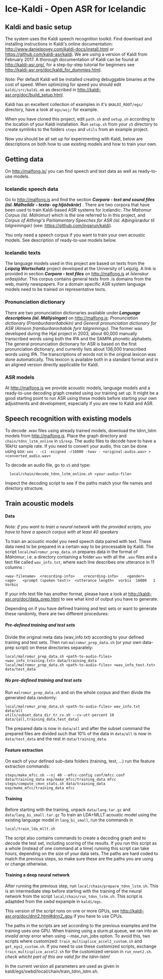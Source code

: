 # Ice-Kaldi - Open ASR for Icelandic

## Kaldi and basic setup

The system uses the Kaldi speech recognition toolkit. Find download and installing instructions in Kaldi's online documentation:
http://www.danielpovey.com/kaldi-docs/install.html or https://github.com/kaldi-asr/kaldi. We are using a version of Kaldi from February 2017.
A thorough documentation of Kaldi can be found at http://kaldi-asr.org/, for a step-by-step tutorial for beginners see http://kaldi-asr.org/doc/kaldi_for_dummies.html.

*Note:* Per default Kaldi will be installed creating debuggable binaries at the cost of speed. When optimizing for speed you should edit `kaldi/src/kaldi.mk` as described
in http://kaldi-asr.org/doc/build_setup.html.

Kaldi has an excellent collection of examples in it's `$KALDI_ROOT/egs/` directory, have a look at `egs/wsj/` for example.

When you have cloned this project, edit `path.sh` and `setup.sh` according to the location of your Kaldi installation.
Run `setup.sh` from your `s5` directory to create symlinks to the folders `steps` and `utils` from an example project. 

Now you should be all set up for experimenting with Kaldi, below are descriptions on both how to use existing models and how to train your own.

## Getting data

On http://malfong.is/ you can find speech and text data as well as ready-to-use models.

### Icelandic speech data

Go to http://malfong.is and find the section ***Corpora - text and sound files (ísl. Málheildir - texta- og hljóðskrár)*** . There are two corpora that have been used to train Kaldi-based ASR systems for Icelandic: *The Malromur Corpus (ísl. Málrómur)* which is the one referred to in this project, and *Corpus of Althingi's Parliamentary Speeches for ASR (ísl. Alþingisræður til talgreiningar)* (see: https://github.com/ingarun/kaldi).

You only need a speech corpus if you want to train your own acoustic models. See description of ready-to-use models below.

### Icelandic texts

The language models used in this project are based on texts from the ***Leipzig Wortschatz*** project developed at the University of Leipzig. A link is provided in section ***Corpora - text files*** on http://malfong.is at *Íslenskur orðasjóður*. This corpus contains general texts from .is domains from the web, mainly newspapers. For a domain specific ASR system language models need to be trained on representative texts.

### Pronunciation dictionary

There are two pronunciation dictionaries available under ***Language descriptions (ísl. Mállýsingar)*** on http://malfong.is: *Pronunciation dictionary (Framburðarorðabókin)* and *General pronunciation dictionary for ASR (Almenn framburðarorðabók fyrir talgreiningu)*. The former was developed during the Hjal project in 2003, about 60,000 manually transcribed words using both the IPA and the SAMPA phonetic alphabets. The general pronunciation dictionary for ASR is based on the first pronunciation dictionary, and currently lists about 136,000 transcribed words using IPA. The transcriptions of words not in the original lexicon was done automatically. This lexicon is available both in a standard format and in an aligned version directly applicable for Kaldi. 

### ASR models

At http://malfong.is we provide acoustic models, language models and a ready-to-use decoding graph created using our training set up. It might be a good starting point to run ASR using these models before starting your own adjustments and development, especially if you are new to Kaldi and ASR. 

## Speech recognition with existing models

To decode .wav files using already trained models, download the tdnn_lstm models from http://malfong.is. Place the graph directory and `chain/tdnn_lstm_online` in `s5/exp`.
The audio files to decode have to have a 16kHz sample rate. If you need to convert your audio, this can be done using sox: `sox - -c1 -esigned -r16000 -twav - <original-audio.wav> > <converted_audio.wav>`

To decode an audio file, go to `s5` and type:

	  local/chain/decode_tdnn_lstm_online.sh <your-audio-file>

Inspect the decoding script to see if the paths match your file names and directory structure.



## Train acoustic models

#### Data

*Note: if you want to train a neural network with the provided scripts, you have to have a speech corpus with at least 40 speakers*

To train an acoustic model you need speech data paired with text. These data need to be prepared in a certain way to be processable by Kaldi. The script `local/malromur_prep_data.sh` prepares data in the format of _Málrómur_, i.e. a directory containing a folder `wav` with all the `.wav` files and a text file called `wav_info.txt`, where each line describes one utterance in 11 columns :


	<wav-filename>	<recording-info>	<recording-info>	<gender>	<age>	<prompt (spoken text)>	<utterance length>	vorbis	16000	1	Vorbis


If your info text file has another format, please have a look at http://kaldi-asr.org/doc/data_prep.html to see what kind of output you have to generate.

Depending on if you have defined training and test sets or want to generate these randomly, there are two different procedures:

##### Pre-defined training and test sets
Divide the original meta data (wav\_info.txt) according to your defined training and test sets. Then run `malromur_prep_data.sh` (or your own data-prep script) on these directories separately:

    local/malromur_prep_data.sh <path-to-audio-files> <wav_info_training.txt> data/training_data
	local/malromur_prep_data.sh <path-to-audio-files> <wav_info_test.txt> data/test_data
   

##### No pre-defined training and test sets 
Run `malromur_prep_data.sh` and on the whole corpus and then divide the generated data randomly:
 
	local/malromur_prep_data.sh <path-to-audio-files> wav_info.txt data/all
	utils/subset_data_dir_tr_cv.sh --cv-utt-percent 10 data/{all,training_data,test_data}

The prepared data is now in `data/all` and after the subset command the prepared files are divided such that 10% of the data in `data/all` is now in `data/test_data` and the rest in `data/training_data`.

#### Feature extraction
On each of your defined sub-data folders (training, test, ...) run the feature extraction commands:

	steps/make_mfcc.sh --nj 40 --mfcc-config conf/mfcc.conf data/training_data exp/make_mfcc/training_data mfcc
	steps/compute_cmvn_stats.sh data/training_data exp/make_mfcc/training_data mfcc

#### Training
Before starting with the training, unpack `data/lang.tar.gz` and `data/lang_bi_small.tar.gz`
To train an LDA+MLLT acoustic model using the existing language model in `lang_bi_small`, run the commands in

    local/train_lda_mllt.sh

The script also contains commands to create a decoding graph and to decode the test set, including scoring of the results.
If you run this script as a whole (instead of one command at a time) running this script can take hours, depending on the size of your data sets. The paths are hard coded to match the previous steps, so make sure these are the paths you are using or change otherwise.

#### Training a deep neural network
After running the previous step, run `local/chain/prepare_tdnn_lstm.sh`. This is an intermediate step before starting with the training of the neural network from the script `local/chain/run_tdnn_lstm.sh`. This script is adaptded from the _swbd_ expample in `kaldi/egs`.

This version of the script runs on one or more GPUs, see http://kaldi-asr.org/doc/dnn2.html#dnn2_gpu if you have to use CPUs.

The paths in the scripts are set according to the previous examples and the training uses one GPU. When training using a slurm.pl queue, we ran into an _invalid array_ error when using --max\_run\_jobs option. To avoid this, two scripts where customized: `train_multisplice_accel2_custom.sh` and `get_egs2_custom.sh`. If you need to use these customized scripts, exchange `train_multisplice_accel2.sh` for the customized version in `run_nnet2.sh`. *check whicht part of this are valid for the tdnn-lstm!* 

In the current version all parameters are used as given in kaldi/egs/swbd/local/chain/train_tdnn_lstm.sh. 

 

